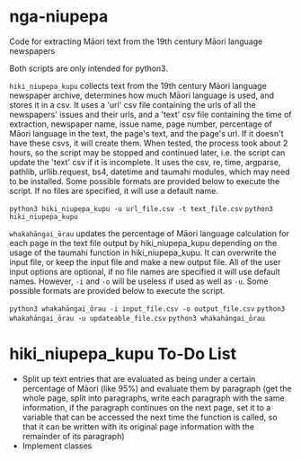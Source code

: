 # nga-niupepa
Code for extracting Māori text from the 19th century Māori language newspapers

Both scripts are only intended for python3.

`hiki_niupepa_kupu` collects text from the 19th century Māori language newspaper archive, determines how much Māori language is used, and stores it in a csv. It uses a 'url' csv file containing the urls of all the newspapers' issues and their urls, and a 'text' csv file containing the time of extraction, newspaper name, issue name, page number, percentage of Māori language in the text, the page's text, and the page's url. If it doesn't have these csvs, it will create them. When tested, the process took about 2 hours, so the script may be stopped and continued later, i.e. the script can update the 'text' csv if it is incomplete. It uses the csv, re, time, argparse, pathlib, urllib.request, bs4, datetime and taumahi modules, which may need to be installed. Some possible formats are provided below to execute the script. If no files are specified, it will use a default name.

`python3 hiki_niupepa_kupu -u url_file.csv -t text_file.csv`
`python3 hiki_niupepa_kupu`

`whakahāngai_ōrau` updates the percentage of Māori language calculation for each page in the text file output by hiki_niupepa_kupu depending on the usage of the taumahi function in hiki_niupepa_kupu. It can overwrite the input file, or keep the input file and make a new output file. All of the user input options are optional, if no file names are specified it will use default names. However, `-i` and `-o` will be useless if used as well as `-u`. Some possible formats are provided below to execute the script.

`python3 whakahāngai_ōrau -i input_file.csv -o output_file.csv`
`python3 whakahāngai_ōrau -u updateable_file.csv`
`python3 whakahāngai_ōrau`

# hiki_niupepa_kupu To-Do List

- Split up text entries that are evaluated as being under a certain percentage of Māori (like 95%) and evaluate them by paragraph (get the whole page, split into paragraphs, write each paragraph with the same information, if the paragraph continues on the next page, set it to a variable that can be accessed the next time the function is called, so that it can be written with its original page information with the remainder of its paragraph)
- Implement classes
